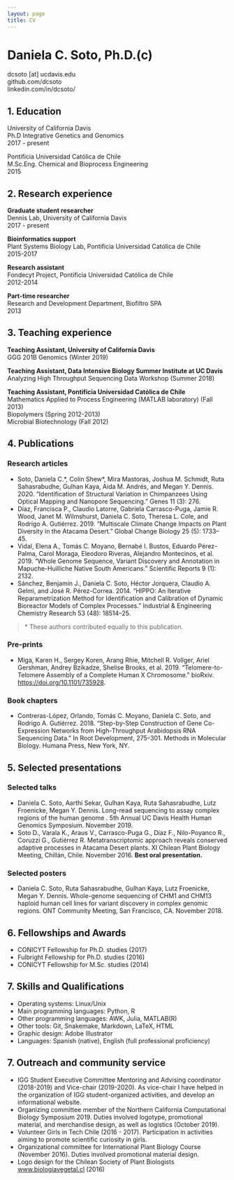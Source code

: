 ```yaml
---
layout: page
title: CV
---
```


# Daniela C. Soto, Ph.D.(c)

dcsoto [at] ucdavis.edu <br/>
github.com/dcsoto <br/>
linkedin.com/in/dcsoto/ <br/>

## 1. Education

University of California Davis <br/>
Ph.D Integrative Genetics and Genomics <br/>
2017 - present <br/>

Pontificia Universidad Católica de Chile <br/>
M.Sc.Eng. Chemical and Bioprocess Engineering  <br/>
2015 <br/>

## 2. Research experience

**Graduate student researcher** <br/>
Dennis Lab, University of California Davis <br/>
2017 - present <br/>

**Bioinformatics support** <br/>
Plant Systems Biology Lab, Pontificia Universidad Católica de Chile <br/>
2015-2017 <br/>

**Research assistant** <br/>
Fondecyt Project, Pontificia Universidad Católica de Chile <br/>
2012-2014 <br/>

**Part-time researcher** <br/>
Research and Development Department, Biofiltro SPA <br/>
2013 <br/>


## 3. Teaching experience

**Teaching Assistant, University of California Davis** <br/>
GGG 201B Genomics (Winter 2019) <br/>

**Teaching Assistant, Data Intensive Biology Summer Institute at UC Davis** <br/>
Analyzing High Throughput Sequencing Data Workshop (Summer 2018) <br/>

**Teaching Assistant, Pontificia Universidad Católica de Chile** <br/>
Mathematics Applied to Process Engineering (MATLAB laboratory) (Fall 2013) <br/>
Biopolymers (Spring 2012-2013) <br/>
Microbial Biotechnology (Fall 2012) <br/>

## 4. Publications

### Research articles

* Soto, Daniela C.\*, Colin Shew\*, Mira Mastoras, Joshua M. Schmidt, Ruta Sahasrabudhe, Gulhan Kaya, Aida M. Andrés, and Megan Y. Dennis. 2020. “Identification of Structural Variation in Chimpanzees Using Optical Mapping and Nanopore Sequencing.” Genes 11 (3): 276.
* Díaz, Francisca P., Claudio Latorre, Gabriela Carrasco-Puga, Jamie R. Wood, Janet M. Wilmshurst, Daniela C. Soto, Theresa L. Cole, and Rodrigo A. Gutiérrez. 2019. “Multiscale Climate Change Impacts on Plant Diversity in the Atacama Desert.” Global Change Biology 25 (5): 1733–45.
* Vidal, Elena A., Tomás C. Moyano, Bernabé I. Bustos, Eduardo Pérez-Palma, Carol Moraga, Eleodoro Riveras, Alejandro Montecinos, et al. 2019. “Whole Genome Sequence, Variant Discovery and Annotation in Mapuche-Huilliche Native South Americans.” Scientific Reports 9 (1): 2132.
* Sánchez, Benjamín J., Daniela C. Soto, Héctor Jorquera, Claudio A. Gelmi, and José R. Pérez-Correa. 2014. “HIPPO: An Iterative Reparametrization Method for Identification and Calibration of Dynamic Bioreactor Models of Complex Processes.” Industrial & Engineering Chemistry Research 53 (48): 18514–25.

> \* These authors contributed equally to this publication.

### Pre-prints

* Miga, Karen H., Sergey Koren, Arang Rhie, Mitchell R. Vollger, Ariel Gershman, Andrey Bzikadze, Shelise Brooks, et al. 2019. “Telomere-to-Telomere Assembly of a Complete Human X Chromosome.” bioRxiv. https://doi.org/10.1101/735928.

### Book chapters

* Contreras-López, Orlando, Tomás C. Moyano, Daniela C. Soto, and Rodrigo A. Gutiérrez. 2018. “Step-by-Step Construction of Gene Co-Expression Networks from High-Throughput Arabidopsis RNA Sequencing Data.” In Root Development, 275–301. Methods in Molecular Biology. Humana Press, New York, NY.

## 5. Selected presentations

### Selected talks

* Daniela C. Soto, Aarthi Sekar, Gulhan Kaya, Ruta Sahasrabudhe, Lutz Froenicke, Megan Y. Dennis. Long-read sequencing to assay complex regions of the human genome . 5th Annual UC Davis Health Human Genomics Symposium. November 2019.
* Soto D., Varala K., Araus V., Carrasco-Puga G., Díaz F., Nilo-Poyanco R., Coruzzi G., Gutiérrez R. Metatranscriptomic approach reveals conserved adaptive processes in Atacama Desert plants. XI Chilean Plant Biology Meeting, Chillán, Chile. November 2016. **Best oral presentation.**

### Selected posters

* Daniela C. Soto, Ruta Sahasrabudhe, Gulhan Kaya, Lutz Froenicke, Megan Y. Dennis. Whole-genome sequencing of CHM1 and CHM13 haploid human cell lines for variant discovery in complex genomic regions. ONT Community Meeting, San Francisco, CA. November 2018.

## 6. Fellowships and Awards

- CONICYT Fellowship for Ph.D. studies (2017)
- Fulbright Fellowship for Ph.D. studies (2016)
- CONICYT Fellowship for M.Sc. studies (2014)

## 7. Skills and Qualifications

- Operating systems: Linux/Unix
- Main programming languages: Python, R
- Other programming languages: AWK, Julia, MATLAB(R)
- Other tools: Git, Snakemake, Markdown, LaTeX, HTML
- Graphic design: Adobe Illustrator
- Languages: Spanish (native), English (full professional proficiency)

## 7. Outreach and community service

- IGG Student Executive Committee Mentoring and Advising coordinator (2018-2019) and Vice-chair (2019-2020). As vice-chair I have helped in the organization of IGG student-organized activities, and develop an informational website.
- Organizing committee member of the Northern California Computational Biology Symposium 2019. Duties involved logotype, promotional material, and merchandise design, as well as logistics (October 2019).
- Volunteer Girls in Tech Chile (2016 - 2017). Participation in activities aiming to promote scientific curiosity in girls.
- Organizational committee for International Plant Biology Course (November 2016). Duties involved promotional material design.
- Logo design for the Chilean Society of Plant Biologists www.biologiavegetal.cl (2016)

